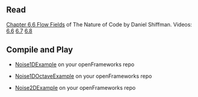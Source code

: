## Read
[Chapter 6.6 Flow Fields](http://natureofcode.com/book/chapter-6-autonomous-agents/) of The Nature of Code by Daniel Shiffman. Videos: [6.6](https://vimeo.com/63928276) [6.7](https://vimeo.com/63928275) [6.8](https://vimeo.com/63928274)

## Compile and Play

* [Noise1DExample](https://github.com/openframeworks/openFrameworks/tree/master/examples/math/noise1dExample) on your openFrameworks repo

* [Noise1DOctaveExample](https://github.com/openframeworks/openFrameworks/tree/master/examples/math/noise1dOctaveExample) on your openFrameworks repo

* [Noise2DExample](https://github.com/openframeworks/openFrameworks/tree/master/examples/math/noiseField2dExample) on your openFrameworks repo